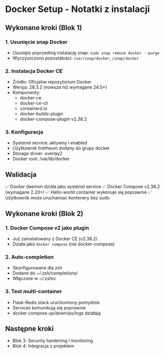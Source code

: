 # Docker Setup - Notatki z instalacji

## Wykonane kroki (Blok 1)

### 1. Usunięcie snap Docker
- Usunięto poprzednią instalację snap: `sudo snap remove docker --purge`
- Wyczyszczono pozostałości: `/var/snap/docker`, `/snap/docker`

### 2. Instalacja Docker CE
- Źródło: Oficjalne repozytorium Docker
- Wersja: 28.3.2 (nowsza niż wymagane 24.0+)
- Komponenty:
  - docker-ce
  - docker-ce-cli
  - containerd.io
  - docker-buildx-plugin
  - docker-compose-plugin v2.38.2

### 3. Konfiguracja
- Systemd service: aktywny i enabled
- Użytkownik hretheum dodany do grupy docker
- Storage driver: overlay2
- Docker root: /var/lib/docker

## Walidacja
✅ Docker daemon działa jako systemd service
✅ Docker Compose v2.38.2 (wymagane 2.20+)
✅ Hello-world container wykonuje się poprawnie
✅ Użytkownik może uruchamiać kontenery bez sudo

## Wykonane kroki (Blok 2)

### 1. Docker Compose v2 jako plugin
- Już zainstalowany z Docker CE (v2.38.2)
- Działa jako `docker compose` (nie docker-compose)

### 2. Auto-completion
- Skonfigurowane dla zsh
- Dodane do ~/.zsh/completions/
- Włączone w ~/.zshrc

### 3. Test multi-container
- Flask-Redis stack uruchomiony pomyślnie
- Services komunikują się poprawnie
- docker compose up/down/ps/logs działają

## Następne kroki
- Blok 3: Security hardening i monitoring
- Blok 4: Integracja z projektem
